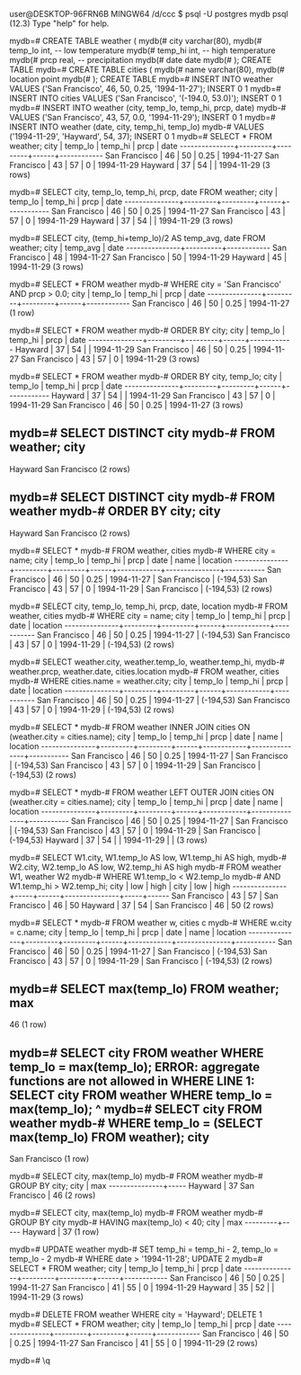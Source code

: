 user@DESKTOP-96FRN6B MINGW64 /d/ccc
$ psql -U postgres mydb
psql (12.3)
Type "help" for help.

mydb=# CREATE TABLE weather (
mydb(#     city            varchar(80),
mydb(#     temp_lo         int,           -- low temperature
mydb(#     temp_hi         int,           -- high temperature
mydb(#     prcp            real,          -- precipitation
mydb(#     date            date
mydb(# );
CREATE TABLE
mydb=# CREATE TABLE cities (
mydb(#     name            varchar(80),
mydb(#     location        point
mydb(# );
CREATE TABLE
mydb=# INSERT INTO weather VALUES ('San Francisco', 46, 50, 0.25, '1994-11-27');
INSERT 0 1
mydb=# INSERT INTO cities VALUES ('San Francisco', '(-194.0, 53.0)');
INSERT 0 1
mydb=# INSERT INTO weather (city, temp_lo, temp_hi, prcp, date)
mydb-#     VALUES ('San Francisco', 43, 57, 0.0, '1994-11-29');
INSERT 0 1
mydb=# INSERT INTO weather (date, city, temp_hi, temp_lo)
mydb-#     VALUES ('1994-11-29', 'Hayward', 54, 37);
INSERT 0 1
mydb=# SELECT * FROM weather;
     city      | temp_lo | temp_hi | prcp |    date
---------------+---------+---------+------+------------
 San Francisco |      46 |      50 | 0.25 | 1994-11-27
 San Francisco |      43 |      57 |    0 | 1994-11-29
 Hayward       |      37 |      54 |      | 1994-11-29
(3 rows)


mydb=# SELECT city, temp_lo, temp_hi, prcp, date FROM weather;
     city      | temp_lo | temp_hi | prcp |    date
---------------+---------+---------+------+------------
 San Francisco |      46 |      50 | 0.25 | 1994-11-27
 San Francisco |      43 |      57 |    0 | 1994-11-29
 Hayward       |      37 |      54 |      | 1994-11-29
(3 rows)


mydb=# SELECT city, (temp_hi+temp_lo)/2 AS temp_avg, date FROM weather;
     city      | temp_avg |    date
---------------+----------+------------
 San Francisco |       48 | 1994-11-27
 San Francisco |       50 | 1994-11-29
 Hayward       |       45 | 1994-11-29
(3 rows)


mydb=# SELECT * FROM weather
mydb-#     WHERE city = 'San Francisco' AND prcp > 0.0;
     city      | temp_lo | temp_hi | prcp |    date
---------------+---------+---------+------+------------
 San Francisco |      46 |      50 | 0.25 | 1994-11-27
(1 row)


mydb=# SELECT * FROM weather
mydb-#     ORDER BY city;
     city      | temp_lo | temp_hi | prcp |    date
---------------+---------+---------+------+------------
 Hayward       |      37 |      54 |      | 1994-11-29
 San Francisco |      46 |      50 | 0.25 | 1994-11-27
 San Francisco |      43 |      57 |    0 | 1994-11-29
(3 rows)


mydb=# SELECT * FROM weather
mydb-#     ORDER BY city, temp_lo;
     city      | temp_lo | temp_hi | prcp |    date
---------------+---------+---------+------+------------
 Hayward       |      37 |      54 |      | 1994-11-29
 San Francisco |      43 |      57 |    0 | 1994-11-29
 San Francisco |      46 |      50 | 0.25 | 1994-11-27
(3 rows)


mydb=# SELECT DISTINCT city
mydb-#     FROM weather;
     city
---------------
 Hayward
 San Francisco
(2 rows)


mydb=# SELECT DISTINCT city
mydb-#     FROM weather
mydb-#     ORDER BY city;
     city
---------------
 Hayward
 San Francisco
(2 rows)


mydb=# SELECT *
mydb-#     FROM weather, cities
mydb-#     WHERE city = name;
     city      | temp_lo | temp_hi | prcp |    date    |     name      | location
---------------+---------+---------+------+------------+---------------+-----------
 San Francisco |      46 |      50 | 0.25 | 1994-11-27 | San Francisco | (-194,53)
 San Francisco |      43 |      57 |    0 | 1994-11-29 | San Francisco | (-194,53)
(2 rows)


mydb=# SELECT city, temp_lo, temp_hi, prcp, date, location
mydb-#     FROM weather, cities
mydb-#     WHERE city = name;
     city      | temp_lo | temp_hi | prcp |    date    | location
---------------+---------+---------+------+------------+-----------
 San Francisco |      46 |      50 | 0.25 | 1994-11-27 | (-194,53)
 San Francisco |      43 |      57 |    0 | 1994-11-29 | (-194,53)
(2 rows)


mydb=# SELECT weather.city, weather.temp_lo, weather.temp_hi,
mydb-#        weather.prcp, weather.date, cities.location
mydb-#     FROM weather, cities
mydb-#     WHERE cities.name = weather.city;
     city      | temp_lo | temp_hi | prcp |    date    | location
---------------+---------+---------+------+------------+-----------
 San Francisco |      46 |      50 | 0.25 | 1994-11-27 | (-194,53)
 San Francisco |      43 |      57 |    0 | 1994-11-29 | (-194,53)
(2 rows)


mydb=# SELECT *
mydb-#     FROM weather INNER JOIN cities ON (weather.city = cities.name);
     city      | temp_lo | temp_hi | prcp |    date    |     name      | location
---------------+---------+---------+------+------------+---------------+-----------
 San Francisco |      46 |      50 | 0.25 | 1994-11-27 | San Francisco | (-194,53)
 San Francisco |      43 |      57 |    0 | 1994-11-29 | San Francisco | (-194,53)
(2 rows)


mydb=# SELECT *
mydb-#     FROM weather LEFT OUTER JOIN cities ON (weather.city = cities.name);
     city      | temp_lo | temp_hi | prcp |    date    |     name      | location
---------------+---------+---------+------+------------+---------------+-----------
 San Francisco |      46 |      50 | 0.25 | 1994-11-27 | San Francisco | (-194,53)
 San Francisco |      43 |      57 |    0 | 1994-11-29 | San Francisco | (-194,53)
 Hayward       |      37 |      54 |      | 1994-11-29 |               |
(3 rows)


mydb=# SELECT W1.city, W1.temp_lo AS low, W1.temp_hi AS high,
mydb-#     W2.city, W2.temp_lo AS low, W2.temp_hi AS high
mydb-#     FROM weather W1, weather W2
mydb-#     WHERE W1.temp_lo < W2.temp_lo
mydb-#     AND W1.temp_hi > W2.temp_hi;
     city      | low | high |     city      | low | high
---------------+-----+------+---------------+-----+------
 San Francisco |  43 |   57 | San Francisco |  46 |   50
 Hayward       |  37 |   54 | San Francisco |  46 |   50
(2 rows)


mydb=# SELECT *
mydb-#     FROM weather w, cities c
mydb-#     WHERE w.city = c.name;
     city      | temp_lo | temp_hi | prcp |    date    |     name      | location
---------------+---------+---------+------+------------+---------------+-----------
 San Francisco |      46 |      50 | 0.25 | 1994-11-27 | San Francisco | (-194,53)
 San Francisco |      43 |      57 |    0 | 1994-11-29 | San Francisco | (-194,53)
(2 rows)


mydb=# SELECT max(temp_lo) FROM weather;
 max
-----
  46
(1 row)


mydb=# SELECT city FROM weather WHERE temp_lo = max(temp_lo);
ERROR:  aggregate functions are not allowed in WHERE
LINE 1: SELECT city FROM weather WHERE temp_lo = max(temp_lo);
                                                 ^
mydb=# SELECT city FROM weather
mydb-#     WHERE temp_lo = (SELECT max(temp_lo) FROM weather);
     city
---------------
 San Francisco
(1 row)


mydb=# SELECT city, max(temp_lo)
mydb-#     FROM weather
mydb-#     GROUP BY city;
     city      | max
---------------+-----
 Hayward       |  37
 San Francisco |  46
(2 rows)


mydb=# SELECT city, max(temp_lo)
mydb-#     FROM weather
mydb-#     GROUP BY city
mydb-#     HAVING max(temp_lo) < 40;
  city   | max
---------+-----
 Hayward |  37
(1 row)


mydb=# UPDATE weather
mydb-#     SET temp_hi = temp_hi - 2,  temp_lo = temp_lo - 2
mydb-#     WHERE date > '1994-11-28';
UPDATE 2
mydb=# SELECT * FROM weather;
     city      | temp_lo | temp_hi | prcp |    date
---------------+---------+---------+------+------------
 San Francisco |      46 |      50 | 0.25 | 1994-11-27
 San Francisco |      41 |      55 |    0 | 1994-11-29
 Hayward       |      35 |      52 |      | 1994-11-29
(3 rows)


mydb=# DELETE FROM weather WHERE city = 'Hayward';
DELETE 1
mydb=# SELECT * FROM weather;
     city      | temp_lo | temp_hi | prcp |    date
---------------+---------+---------+------+------------
 San Francisco |      46 |      50 | 0.25 | 1994-11-27
 San Francisco |      41 |      55 |    0 | 1994-11-29
(2 rows)


mydb=# \q